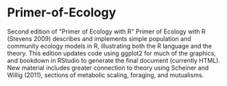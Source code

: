 # Primer-of-Ecology
Second edition of "Primer of Ecology with R"
Primer of Ecology with R (Stevens 2009) describes and implements simple population and community ecology models in R, illustrating both the R language and the theory. This edition updates code using ggplot2 for much of the graphics, and bookdown in RStudio to generate the final document (currently HTML). 
New material includes greater connection to theory using Scheiner and Willig (2011), sections of metabolic scaling, foraging, and mutualisms.

